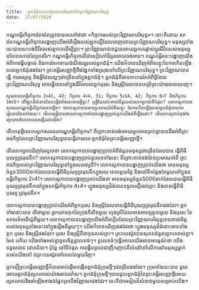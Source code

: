 ```yaml
---
title:  ពួកជំនុំបានពេញដោយអំណាចនៃព្រះវិញ្ញាណបរិសុទ្ធ
date:  27/07/2020
---
```


កណ្ឌគម្ពីរកិច្ចការតែងតែត្រូវបានគេហៅថាជា «កិច្ចការរបស់ព្រះវិញ្ញាណបរិសុទ្ធ»។ នោះគឺដោយ សារតែកណ្ឌគម្ពីរកិច្ចការបង្ហាញយើងអំពីរឿងរបស់អ្នកជឿដែលពេញដោយព្រះវិញ្ញាណបរិសុទ្ធ។ មនុស្សទាំងនេះបានលះបង់ជីវិតរបស់ពួកគេដើម្បីព្រះ។ ព្រះវិញ្ញាណបានជួយអោយពួកគេផ្លាស់ប្តូរជីវិតរបស់មនុស្ស ដទៃបានកាន់តែប្រសើរ។ កណ្ឌគម្ពីរកិច្ចការគឺជាសៀវភៅដ៏គួរអោយចង់អាន។ កណ្ឌគម្ពីរនេះបង្ហាញយើង អំពីការធ្វើបន្ទាល់ និងការចែកចាយដំណឹងល្អរបស់ពួកជំនុំ។ យើងក៏បានឃើញអំពីសន្ទុះនៃការកើនឡើងរបស់ពួកជំនុំផងដែរ។ ព្រះគម្ពីរសញ្ញាថ្មីពឹងផ្អែកទាំងស្រុងទៅលើព្រះវិញ្ញាណបរិសុទ្ធ។ ព្រះវិញ្ញាណបានធ្វើ ការអស្ចារ្យ និងអ្វីដែលល្អៗជាច្រើននៅក្នុងពួកជំនុំ។ ពួកជំនុំគឺជាឧទាហរណ៍អំពីអ្វីដែលព្រះវិញ្ញាណបរិសុទ្ធ អាចធ្វើបាននៅក្នុងជីវិតរបស់ពួកបុរស និងស្ត្រីដែលបានបម្រើព្រះយ៉ាងពេលលេញ។

`សូមអានខគម្ពីរកិច្ចការ 2៖41, 42; កិច្ចការ 4៖4, 31; កិច្ចការ 5៖14, 42; កិច្ចការ 6៖7 និងកិច្ចការ 16៖5។ តើផ្នែកដ៏សំខាន់នៃខគម្ពីរទាំងនេះមានអ្វីខ្លះ? ឬអ្វីដែលប៉ះពាល់ចិត្តរបស់លោកអ្នកជាទីបំផុត? លោកលូកាបានសរសេរកណ្ឌគម្ពីរកិច្ចការនេះឡើង។ លោកលូកាបានមានប្រសាសន៍អំពីសន្ទុះ នៃការកើនឡើងរបស់ពួកជំនុំតាមការរៀបរាប់នៃខទាំងនេះ។ តើហេតុអ្វីបានជាលោកលូកាចាំបាច់បង្ហាញប្រាប់ពួកយើងអំពីរឿងនោះ? តើលោកលូកាកំពុងតែព្យាយាមចែកចាយសារអ្វីដល់យើង?`

តើហេតុអ្វីលោកលូកាសរសេរកណ្ឌគម្ពីរកិច្ចការ? ពីព្រោះគាត់ចង់អោយអ្នកអានគ្រប់គ្នាបានដឹងអំពីព្រះរាជកិច្ចដែលព្រះវិញ្ញាណបរិសុទ្ធបានធ្វើតាមរយៈពួកជំនុំនៃព្រះគម្ពីរសញ្ញាថ្មី។

តើលោកអ្នកឃើញដែរឬទេថា លោកលូកាបានបង្ហាញប្រាប់អំពីចំនួនមនុស្សជាច្រើនដែលបាន ធ្វើពិធីបុណ្យជ្រមុជទឹក? លោកលូកាបានបង្ហាញប្រាប់តួលេខទាំងនេះ ពីព្រោះគាត់ចង់ប៉ាន់ប្រមាណអំពី ព្រះរាជកិច្ចរបស់ព្រះវិញ្ញាណបរិសុទ្ធនៅក្នុងសតវត្សទី1។ លោកលូកាបានបង្ហាញប្រាប់យើងថា មានមនុស្ស ចំនួន3000នាក់ដែលបានធ្វើពិធីបុណ្យជ្រមុជទឹកក្នុងរយៈពេលមួយថ្ងៃ និងនៅទីកន្លែងតែមួយនៅក្នុងខគម្ពីរកិច្ចការ 2៖41។ លោកលូកាបានបង្ហាញប្រាប់យើងថា មានមនុស្សចំនួន5000នាក់ដែលបានធ្វើពិធី បុណ្យជ្រមុជទឹកនៅក្នុងខគម្ពីរកិច្ចការ 4៖4។ ហ្វូងមនុស្សដ៏ធំបានទទួលជឿដល់ព្រះ និងបានធ្វើពិធីបុណ្យ ជ្រមុជទឹក។

លោកលូកាបានបង្ហាញប្រាប់យើងអំពីពួកបុរស និងស្ត្រីដែលបានធ្វើពិធីបុណ្យជ្រមុជទឹកផងដែរ។ អ្នកទាំងនោះមាន លីឌាមួយ អ្នកយាមគុកនៃក្រុងភីលីពមួយ ក្មេងស្រីដែលមានអារក្សចូលមួយ និងបុរស នៃសាសន៍អេធីយ៉ូពីមួយ។ លោកលូកាបានបង្ហាញយើងអំពីរបៀបដែលព្រះវិញ្ញាណបរិសុទ្ធបានពាល់ចិត្តរបស់មនុស្សទាំងនេះនៅក្នុងរឿងនីមួយៗ។ យើងក៏បានឃើញផងដែរថា ហ្វូងមនុស្សដ៏ធំនោះមានទាំងពួក បុរស និងស្ត្រីផងដែរ។ បុរស និងស្ត្រីគឺជាកូនរបស់ព្រះ។ ព្រះយេស៊ូវបានសុគតជំនួសពួកគេរាល់គ្នា។ មែន ហើយ យើងទាំងអស់គ្នាចូលចិត្តតួលេខធំៗ។ តួលេខធំៗធ្វើអោយយើងមានអារម្មណ៍ថា យើងទទួលបាន ជោគជ័យ។ ប៉ុន្តែ នៅទីបំផុត ការធ្វើបន្ទាល់ជាញឹកញាប់គឺសំដៅទៅលើការនាំមនុស្សម្នាក់របស់យើងទៅ ឯព្រះយេស៊ូវនៅពេលតែមួយវិញ។

អ្នកជឿព្រះគម្ពីរសញ្ញាថ្មីក៏បានចាប់ផ្តើមបង្កើតពួកជំនុំក្រុមថ្មីៗជាច្រើនផងដែរ។ ក្រុមទាំងនេះបាន ជួយអោយពួកជំនុំលូតលាស់យ៉ាងឆាប់រហ័ស។ ពួកជំនុំក្រុមថ្មីៗបានជួយពួកជំនុំនៃព្រះគម្ពីរសញ្ញាថ្មីអោយ លូតលាស់រឹងមាំឡើងខាងឯផ្នែកព្រលឹងវិញ្ញាណផងដែរ។ នេះគឺជាមេរៀនដ៏សំខាន់មួយសម្រាប់យើង។